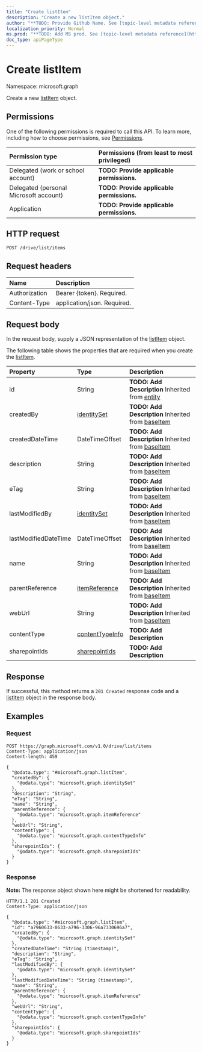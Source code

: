 ```yaml
---
title: "Create listItem"
description: "Create a new listItem object."
author: "**TODO: Provide Github Name. See [topic-level metadata reference](https://msgo.azurewebsites.net/add/document/guidelines/metadata.html#topic-level-metadata)**"
localization_priority: Normal
ms.prod: "**TODO: Add MS prod. See [topic-level metadata reference](https://msgo.azurewebsites.net/add/document/guidelines/metadata.html#topic-level-metadata)**"
doc_type: apiPageType
---
```


# Create listItem
Namespace: microsoft.graph



Create a new [listItem](../resources/listitem.md) object.

## Permissions
One of the following permissions is required to call this API. To learn more, including how to choose permissions, see [Permissions](/graph/permissions-reference).

|Permission type|Permissions (from least to most privileged)|
|:---|:---|
|Delegated (work or school account)|**TODO: Provide applicable permissions.**|
|Delegated (personal Microsoft account)|**TODO: Provide applicable permissions.**|
|Application|**TODO: Provide applicable permissions.**|

## HTTP request

<!-- {
  "blockType": "ignored"
}
-->
``` http
POST /drive/list/items
```

## Request headers
|Name|Description|
|:---|:---|
|Authorization|Bearer {token}. Required.|
|Content-Type|application/json. Required.|

## Request body
In the request body, supply a JSON representation of the [listItem](../resources/listitem.md) object.

The following table shows the properties that are required when you create the [listItem](../resources/listitem.md).

|Property|Type|Description|
|:---|:---|:---|
|id|String|**TODO: Add Description** Inherited from [entity](../resources/entity.md)|
|createdBy|[identitySet](../resources/identityset.md)|**TODO: Add Description** Inherited from [baseItem](../resources/baseitem.md)|
|createdDateTime|DateTimeOffset|**TODO: Add Description** Inherited from [baseItem](../resources/baseitem.md)|
|description|String|**TODO: Add Description** Inherited from [baseItem](../resources/baseitem.md)|
|eTag|String|**TODO: Add Description** Inherited from [baseItem](../resources/baseitem.md)|
|lastModifiedBy|[identitySet](../resources/identityset.md)|**TODO: Add Description** Inherited from [baseItem](../resources/baseitem.md)|
|lastModifiedDateTime|DateTimeOffset|**TODO: Add Description** Inherited from [baseItem](../resources/baseitem.md)|
|name|String|**TODO: Add Description** Inherited from [baseItem](../resources/baseitem.md)|
|parentReference|[itemReference](../resources/itemreference.md)|**TODO: Add Description** Inherited from [baseItem](../resources/baseitem.md)|
|webUrl|String|**TODO: Add Description** Inherited from [baseItem](../resources/baseitem.md)|
|contentType|[contentTypeInfo](../resources/contenttypeinfo.md)|**TODO: Add Description**|
|sharepointIds|[sharepointIds](../resources/sharepointids.md)|**TODO: Add Description**|



## Response

If successful, this method returns a `201 Created` response code and a [listItem](../resources/listitem.md) object in the response body.

## Examples

### Request
<!-- {
  "blockType": "request",
  "name": "create_listitem_from_"
}
-->
``` http
POST https://graph.microsoft.com/v1.0/drive/list/items
Content-Type: application/json
Content-length: 459

{
  "@odata.type": "#microsoft.graph.listItem",
  "createdBy": {
    "@odata.type": "microsoft.graph.identitySet"
  },
  "description": "String",
  "eTag": "String",
  "name": "String",
  "parentReference": {
    "@odata.type": "microsoft.graph.itemReference"
  },
  "webUrl": "String",
  "contentType": {
    "@odata.type": "microsoft.graph.contentTypeInfo"
  },
  "sharepointIds": {
    "@odata.type": "microsoft.graph.sharepointIds"
  }
}
```


### Response
**Note:** The response object shown here might be shortened for readability.
<!-- {
  "blockType": "response",
  "truncated": true,
  "@odata.type": "microsoft.graph.listItem"
}
-->
``` http
HTTP/1.1 201 Created
Content-Type: application/json

{
  "@odata.type": "#microsoft.graph.listItem",
  "id": "a7960633-0633-a796-3306-96a7330696a7",
  "createdBy": {
    "@odata.type": "microsoft.graph.identitySet"
  },
  "createdDateTime": "String (timestamp)",
  "description": "String",
  "eTag": "String",
  "lastModifiedBy": {
    "@odata.type": "microsoft.graph.identitySet"
  },
  "lastModifiedDateTime": "String (timestamp)",
  "name": "String",
  "parentReference": {
    "@odata.type": "microsoft.graph.itemReference"
  },
  "webUrl": "String",
  "contentType": {
    "@odata.type": "microsoft.graph.contentTypeInfo"
  },
  "sharepointIds": {
    "@odata.type": "microsoft.graph.sharepointIds"
  }
}
```

